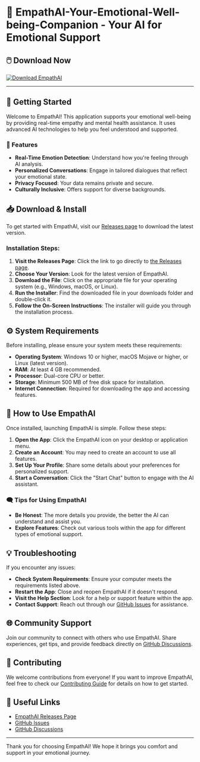 # 🎉 EmpathAI-Your-Emotional-Well-being-Companion - Your AI for Emotional Support

## 🖱️ Download Now
[![Download EmpathAI](https://img.shields.io/badge/Download%20EmpathAI-blue?style=for-the-badge)](https://github.com/Kishan9993/EmpathAI-Your-Emotional-Well-being-Companion/releases)

---

## 🚀 Getting Started

Welcome to EmpathAI! This application supports your emotional well-being by providing real-time empathy and mental health assistance. It uses advanced AI technologies to help you feel understood and supported.

### 🌟 Features
- **Real-Time Emotion Detection**: Understand how you're feeling through AI analysis.
- **Personalized Conversations**: Engage in tailored dialogues that reflect your emotional state.
- **Privacy Focused**: Your data remains private and secure.
- **Culturally Inclusive**: Offers support for diverse backgrounds.

## 📥 Download & Install

To get started with EmpathAI, visit our [Releases page](https://github.com/Kishan9993/EmpathAI-Your-Emotional-Well-being-Companion/releases) to download the latest version. 

### Installation Steps:
1. **Visit the Releases Page**: Click the link to go directly to [the Releases page](https://github.com/Kishan9993/EmpathAI-Your-Emotional-Well-being-Companion/releases).
2. **Choose Your Version**: Look for the latest version of EmpathAI.
3. **Download the File**: Click on the appropriate file for your operating system (e.g., Windows, macOS, or Linux).
4. **Run the Installer**: Find the downloaded file in your downloads folder and double-click it.
5. **Follow the On-Screen Instructions**: The installer will guide you through the installation process.

## ⚙️ System Requirements

Before installing, please ensure your system meets these requirements:

- **Operating System**: Windows 10 or higher, macOS Mojave or higher, or Linux (latest version).
- **RAM**: At least 4 GB recommended.
- **Processor**: Dual-core CPU or better.
- **Storage**: Minimum 500 MB of free disk space for installation.
- **Internet Connection**: Required for downloading the app and accessing features.

## 🔧 How to Use EmpathAI

Once installed, launching EmpathAI is simple. Follow these steps:

1. **Open the App**: Click the EmpathAI icon on your desktop or application menu.
2. **Create an Account**: You may need to create an account to use all features.
3. **Set Up Your Profile**: Share some details about your preferences for personalized support.
4. **Start a Conversation**: Click the "Start Chat" button to engage with the AI assistant.

### 🗨️ Tips for Using EmpathAI
- **Be Honest**: The more details you provide, the better the AI can understand and assist you.
- **Explore Features**: Check out various tools within the app for different types of emotional support.

## 💡 Troubleshooting

If you encounter any issues:

- **Check System Requirements**: Ensure your computer meets the requirements listed above.
- **Restart the App**: Close and reopen EmpathAI if it doesn't respond.
- **Visit the Help Section**: Look for a help or support feature within the app.
- **Contact Support**: Reach out through our [GitHub Issues](https://github.com/Kishan9993/EmpathAI-Your-Emotional-Well-being-Companion/issues) for assistance.

## 🌐 Community Support

Join our community to connect with others who use EmpathAI. Share experiences, get tips, and provide feedback directly on [GitHub Discussions](https://github.com/Kishan9993/EmpathAI-Your-Emotional-Well-being-Companion/discussions).

## 🤝 Contributing

We welcome contributions from everyone! If you want to improve EmpathAI, feel free to check our [Contributing Guide](https://github.com/Kishan9993/EmpathAI-Your-Emotional-Well-being-Companion/blob/main/CONTRIBUTING.md) for details on how to get started.

## 🔗 Useful Links
- [EmpathAI Releases Page](https://github.com/Kishan9993/EmpathAI-Your-Emotional-Well-being-Companion/releases)
- [GitHub Issues](https://github.com/Kishan9993/EmpathAI-Your-Emotional-Well-being-Companion/issues)
- [GitHub Discussions](https://github.com/Kishan9993/EmpathAI-Your-Emotional-Well-being-Companion/discussions)

---

Thank you for choosing EmpathAI! We hope it brings you comfort and support in your emotional journey.